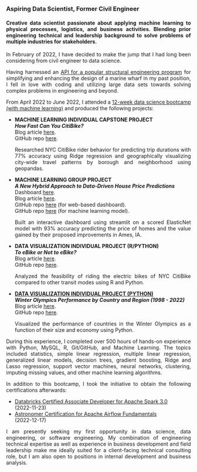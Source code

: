### Aspiring Data Scientist, Former Civil Engineer

#### <p align="justify">Creative data scientist passionate about applying machine learning to physical processes, logistics, and business activities. Blending prior engineering technical and leadership background to solve problems of multiple industries for stakeholders.</p>

<p align="justify">In February of 2022, I have decided to make the jump that I had long been considering from civil engineer to data science.</p>

<p align="justify">Having harnessed an <a href="https://docs.bentley.com/LiveContent/web/STAAD.Pro%20Help-v18/en/OpenSTAAD_HELP_HOME.html">API for a popular structural engineering program</a> for simplifying and enhancing the design of a marine wharf in my past position, I fell in love with coding and utilizing large data sets towards solving complex problems in engineering and beyond.</p>

<p align="justify">From April 2022 to June 2022, I attended a <a href="https://nycdatascience.com/">12-week data science bootcamp (with machine learning)</a> and produced the following projects:</p>

<ul>
  <li><b>MACHINE LEARNING INDIVIDUAL CAPSTONE PROJECT</b></span><br>
   <b><i>How Fast Can You CitiBike?</i></b><br>
    Blog article <a href="https://nycdatascience.com/blog/student-works/how-fast-can-you-citibike/">here</a>.<br>
    GitHub repo <a href="https://github.com/jchatterjee/nycdsa_capstone">here</a>.<br>
    <p align="justify">Researched NYC CitiBike rider behavior for predicting trip durations with 77% accuracy using Ridge regression and geographically visualizing city-wide travel patterns by borough and neighborhood using geopandas.</p>
  </li>
  <li><b>MACHINE LEARNING GROUP PROJECT</b><br>
   <b><i>A New Hybrid Approach to Data-Driven House Price Predictions</i></b><br>
    Dashboard <a href="https://jchatterjee-nycdsa-ml-project-website-trialapp-gawbnm.streamlitapp.com/">here</a>.<br>
    Blog article <a href="https://nycdatascience.com/blog/student-works/using-data-to-predict-prices-of-houses-in-ames-ia/">here</a>.<br>
    GitHub repo <a href="https://github.com/jchatterjee/nycdsa_ml_project_website">here</a> (for web-based dashboard).<br>
    GitHub repo <a href="https://github.com/MonikaSinghGit/AmesIowa">here</a> (for machine learning model).<br>
    <p align="justify">Built an interactive dashboard using streamlit on a scored ElasticNet model with 93% accuracy predicting the price of homes and the value gained by their proposed improvements in Ames, IA.</p>
  </li>
  <li><b>DATA VISUALIZATION INDIVIDUAL PROJECT (R/PYTHON)</b><br>
  <b><i>To eBike or Not to eBike?</i></b><br>
    Blog article <a href="https://nycdatascience.com/blog/student-works/to-ebike-or-not-to-ebike/">here</a>.<br>
    GitHub repo <a href="https://github.com/jchatterjee/nycdsa_r_project">here</a>.<br>
    <p align="justify">Analyzed the feasibility of riding the electric bikes of NYC CitiBike compared to other transit modes using R and Python.</p>
  </li>
  <li><b><u>DATA VISUALIZATION INDIVIDUAL PROJECT (PYTHON)</u></b><br>
  <b><i>Winter Olympics Performance by Country and Region (1998 - 2022)</i></b><br>
    Blog article <a href="https://nycdatascience.com/blog/student-works/winter-olympics-1998-2022/">here</a>.<br>
    GitHub repo <a href="https://github.com/jchatterjee/nycdsa_python_project">here</a>.<br>
    <p align="justify">Visualized the performance of countries in the Winter Olympics as a function of their size and economy using Python.</p>
  </li>
</ul>

<p align="justify">During this experience, I completed over 500 hours of hands-on experience with Python, MySQL, R, Git/GitHub, and Machine Learning. The topics included statistics, simple linear regression, multiple linear regression, generalized linear models, decision trees, gradient boosting, Ridge and Lasso regression, support vector machines, neural networks, clustering, imputing missing values, and other machine learning algorithms.</p>

<p align="justify">In addition to this bootcamp, I took the initiative to obtain the following certifications afterwards:</p>

<ul>
  <li><a href="https://credentials.databricks.com/2eff541d-aff9-4f8e-a36c-b576d9b102b4">Databricks Certified Associate Developer for Apache Spark 3.0</a><br>
  (2022-11-23)
  </li>
  <li><a href="https://www.credly.com/badges/edf11527-3165-404d-a701-a126150a9abd/public_url">Astronomer Certification for Apache Airflow Fundamentals</a><br>
  (2022-12-17)
  </li>
</ul>

<p align="justify">I am presently seeking my first opportunity in data science, data engineering, or software engineering. My combination of engineering technical expertise as well as experience in business development and field leadership make me ideally suited for a client-facing technical consulting role, but I am also open to positions in internal development and business analysis.</p>
  

<!--
**jchatterjee/jchatterjee** is a ✨ _special_ ✨ repository because its `README.md` (this file) appears on your GitHub profile.

Here are some ideas to get you started:

- 🔭 I’m currently working on ...
- 🌱 I’m currently learning ...
- 👯 I’m looking to collaborate on ...
- 🤔 I’m looking for help with ...
- 💬 Ask me about ...
- 📫 How to reach me: ...
- 😄 Pronouns: ...
- ⚡ Fun fact: ...
-->

